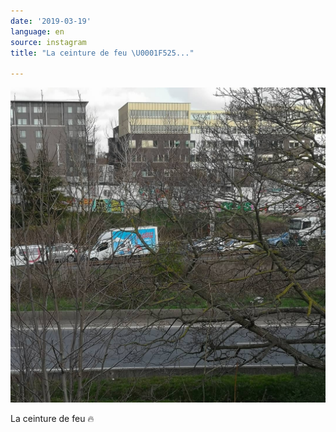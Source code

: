 ```yaml
---
date: '2019-03-19'
language: en
source: instagram
title: "La ceinture de feu \U0001F525..."

---
```


![](/uploads/instagram/201903/6a03bc303b27028c7a40b57eec34e48a.jpg)

La ceinture de feu 🔥
            